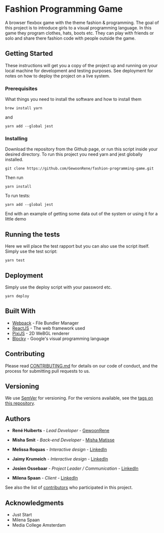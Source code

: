 # Fashion Programming Game
A browser flexbox game with the theme fashion & programming. The goal of this project is to introduce girls to a visual programming language. In this game they program clothes, hats, boots etc. They can play with friends or solo and share there fashion code with people outside the game.


## Getting Started

These instructions will get you a copy of the project up and running on your local machine for development and testing purposes. See deployment for notes on how to deploy the project on a live system.

### Prerequisites

What things you need to install the software and how to install them

```
brew install yarn
```

and

```
yarn add --global jest
```

### Installing

Download the repository from the Github page, or run this script inside your
desired directory. To run this project you need yarn and jest globally installed.

```
git clone https://github.com/GewoonRene/fashion-programming-game.git
```

Then run

```
yarn install
```

To run tests:
```
yarn add --global jest
```

End with an example of getting some data out of the system or using it for a little demo

## Running the tests

Here we will place the test rapport but you can also use the script itself.
Simply use the test script:

```
yarn test 
```

## Deployment

Simply use the deploy script with your password etc.

```
yarn deploy
```
## Built With

* [Webpack](https://webpack.js.org/) - File Bundler Manager
* [ReactJS](https://reactjs.org) - The web framework used
* [PixiJS](https://www.pixijs.com/) - 2D WeBGL renderer
* [Blocky](https://developers.google.com/blockly) - Google's visual programming language

## Contributing

Please read [CONTRIBUTING.md](https://gist.github.com/PurpleBooth/b24679402957c63ec426) for details on our code of conduct, and the process for submitting pull requests to us.

## Versioning

We use [SemVer](http://semver.org/) for versioning. For the versions available, see the [tags on this repository](https://github.com/your/project/tags). 

## Authors

* **René Huiberts** - *Lead Developer* - [GewoonRene](https://github.com/GewoonRene)
* **Misha Smit** - *Back-end Developer* - [Misha Matisse](https://github.com/maessmit)
* **Melissa Roquas** - *Interactive design* - [LinkedIn](https://www.linkedin.com/in/melissa-roquas-213b0615a/)
* **Jaimy Krumeich** - *Interactive design* - [LinkedIn](https://www.linkedin.com/in/jaimy-lee-krumeich-ab4066152/)
* **Josien Ossebaar** - *Project Leader / Communication* - [LinkedIn](https://www.linkedin.com/in/josien-ossebaar-3a13b715b/)


* **Milena Spaan** - *Client* - [LinkedIn](https://www.linkedin.com/in/milenaspaan/)

See also the list of [contributors](https://github.com/your/project/contributors) who participated in this project.

## Acknowledgments

* Just Start
* Milena Spaan
* Media College Amsterdam
